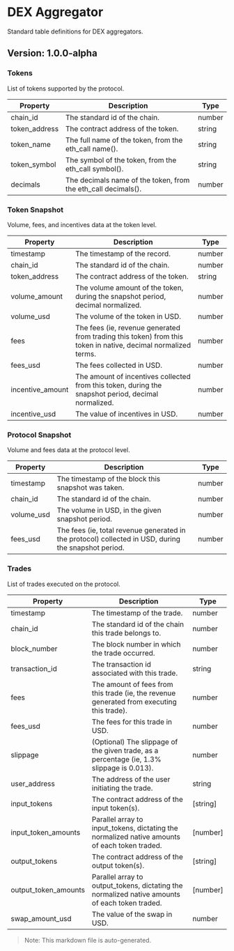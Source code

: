# DEX Aggregator

Standard table definitions for DEX aggregators.

## Version: 1.0.0-alpha

### Tokens

List of tokens supported by the protocol.

| Property                | Description                                               | Type   |
|-------------------------|-----------------------------------------------------------|--------|
| chain_id                 | The standard id of the chain.                             | number |
| token_address            | The contract address of the token.                        | string |
| token_name               | The full name of the token, from the eth_call name().     | string |
| token_symbol             | The symbol of the token, from the eth_call symbol().      | string |
| decimals                 | The decimals name of the token, from the eth_call decimals(). | number |

### Token Snapshot

Volume, fees, and incentives data at the token level.

| Property                | Description                                               | Type   |
|-------------------------|-----------------------------------------------------------|--------|
| timestamp                | The timestamp of the record.                              | number |
| chain_id                 | The standard id of the chain.                             | number |
| token_address            | The contract address of the token.                        | string |
| volume_amount            | The volume amount of the token, during the snapshot period, decimal normalized. | number |
| volume_usd               | The volume of the token in USD.                           | number |
| fees                     | The fees (ie, revenue generated from trading this token) from this token in native, decimal normalized terms. | number |
| fees_usd                 | The fees collected in USD.                                | number |
| incentive_amount         | The amount of incentives collected from this token, during the snapshot period, decimal normalized. | number |
| incentive_usd            | The value of incentives in USD.                           | number |

### Protocol Snapshot

Volume and fees data at the protocol level.

| Property                | Description                                               | Type   |
|-------------------------|-----------------------------------------------------------|--------|
| timestamp                | The timestamp of the block this snapshot was taken.       | number |
| chain_id                 | The standard id of the chain.                             | number |
| volume_usd               | The volume in USD, in the given snapshot period.          | number |
| fees_usd                 | The fees (ie, total revenue generated in the protocol) collected in USD, during the snapshot period. | number |

### Trades

List of trades executed on the protocol.

| Property                | Description                                               | Type   |
|-------------------------|-----------------------------------------------------------|--------|
| timestamp                | The timestamp of the trade.                               | number |
| chain_id                 | The standard id of the chain this trade belongs to.       | number |
| block_number             | The block number in which the trade occurred.             | number |
| transaction_id           | The transaction id associated with this trade.            | string |
| fees                     | The amount of fees from this trade (ie, the revenue generated from executing this trade). | number |
| fees_usd                 | The fees for this trade in USD.                           | number |
| slippage                 | (Optional) The slippage of the given trade, as a percentage (ie, 1.3% slippage is 0.013). | number |
| user_address             | The address of the user initiating the trade.             | string |
| input_tokens             | The contract address of the input token(s).               | [string] |
| input_token_amounts      | Parallel array to input_tokens, dictating the normalized native amounts of each token traded. | [number] |
| output_tokens            | The contract address of the output token(s).              | [string] |
| output_token_amounts     | Parallel array to output_tokens, dictating the normalized native amounts of each token traded. | [number] |
| swap_amount_usd          | The value of the swap in USD.                             | number |

> Note: This markdown file is auto-generated.

